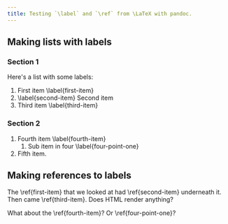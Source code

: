 ```yaml
---
title: Testing `\label` and `\ref` from \LaTeX with pandoc.
---
```


Making lists with labels
------------------------

### Section 1

Here's a list with some labels:

1. First item \label{first-item}
2. \label{second-item} Second item
3. Third item \label{third-item}

### Section 2

1. Fourth item \label{fourth-item}
    1. Sub item in four \label{four-point-one}
2. Fifth item.

Making references to labels
---------------------------

The \ref{first-item} that we looked at had \ref{second-item} underneath it. Then
came \ref{third-item}. Does HTML render anything?

What about the \ref{fourth-item}? Or \ref{four-point-one}?
